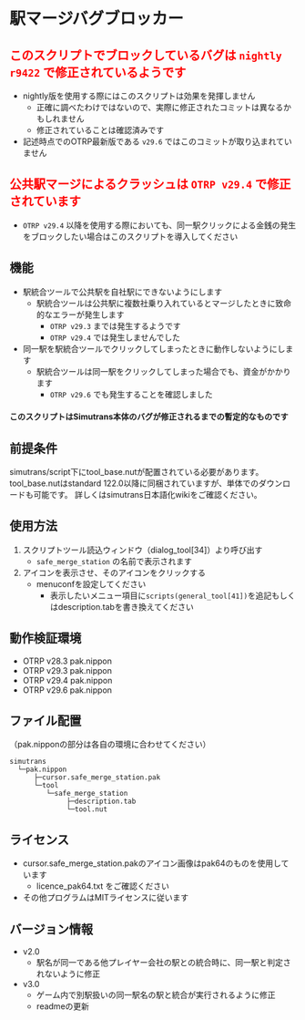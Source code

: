 # 駅マージバグブロッカー

## <font color="Red">このスクリプトでブロックしているバグは `nightly r9422` で修正されているようです</font>
- nightly版を使用する際にはこのスクリプトは効果を発揮しません
  - 正確に調べたわけではないので、実際に修正されたコミットは異なるかもしれません
  - 修正されていることは確認済みです
- 記述時点でのOTRP最新版である `v29.6` ではこのコミットが取り込まれていません

## <font color="Red">公共駅マージによるクラッシュは `OTRP v29.4` で修正されています</font>
- `OTRP v29.4` 以降を使用する際においても、同一駅クリックによる金銭の発生をブロックしたい場合はこのスクリプトを導入してください


## 機能
- 駅統合ツールで公共駅を自社駅にできないようにします
  - 駅統合ツールは公共駅に複数社乗り入れているとマージしたときに致命的なエラーが発生します
    - `OTRP v29.3` までは発生するようです
    - `OTRP v29.4` では発生しませんでした
- 同一駅を駅統合ツールでクリックしてしまったときに動作しないようにします
  - 駅統合ツールは同一駅をクリックしてしまった場合でも、資金がかかります
    - `OTRP v29.6` でも発生することを確認しました
#### このスクリプトはSimutrans本体のバグが修正されるまでの暫定的なものです

## 前提条件
simutrans/script下にtool_base.nutが配置されている必要があります。
tool_base.nutはstandard 122.0以降に同梱されていますが、単体でのダウンロードも可能です。
詳しくはsimutrans日本語化wikiをご確認ください。

## 使用方法
1. スクリプトツール読込ウィンドウ（dialog_tool[34]）より呼び出す
    - `safe_merge_station` の名前で表示されます
2. アイコンを表示させ、そのアイコンをクリックする
    - menuconfを設定してください
      - 表示したいメニュー項目に`scripts(general_tool[41])`を追記もしくはdescription.tabを書き換えてください

## 動作検証環境
- OTRP v28.3 pak.nippon
- OTRP v29.3 pak.nippon
- OTRP v29.4 pak.nippon
- OTRP v29.6 pak.nippon

## ファイル配置
（pak.nipponの部分は各自の環境に合わせてください）
```
simutrans
  └─pak.nippon
      ├─cursor.safe_merge_station.pak
      └─tool
         └─safe_merge_station
              ├─description.tab
              └─tool.nut

```

## ライセンス
- cursor.safe_merge_station.pakのアイコン画像はpak64のものを使用しています
  - licence_pak64.txt をご確認ください
- その他プログラムはMITライセンスに従います


## バージョン情報
- v2.0
  - 駅名が同一である他プレイヤー会社の駅との統合時に、同一駅と判定されないように修正
- v3.0
  - ゲーム内で別駅扱いの同一駅名の駅と統合が実行されるように修正
  - readmeの更新
